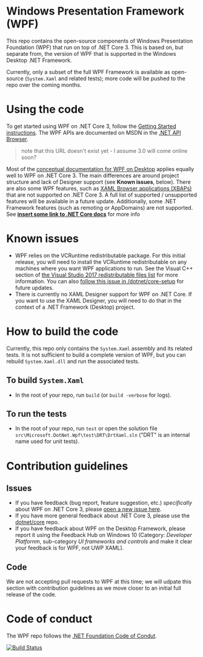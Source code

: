# Windows Presentation Framework (WPF)
This repo contains the open-source components of Windows Presentation Foundation (WPF) that run on top of .NET Core 3. This is based on, but separate from, the version of WPF that is supported in the Windows Desktop .NET Framework.

Currently, only a subset of the full WPF Framework is available as open-source (`System.Xaml` and related tests); more code will be pushed to the repo over the coming months. 

# Using the code
To get started using WPF on .NET Core 3, follow the [Getting Started instructions](https://github.com/dotnet/samples/tree/master/wpf). The WPF APIs are documented on MSDN in the [.NET API Browser](https://docs.microsoft.com/en-us/dotnet/api/?view=netstandard-2.0).

> note that this URL doesn't exist yet - I assume 3.0 will come online soon?

Most of the [conceptual documentation for WPF on Desktop](https://docs.microsoft.com/en-us/visualstudio/designers/getting-started-with-wpf?view=vs-2017) applies equally well to WPF on .NET Core 3. The main differences are around project structure and lack of Designer support (see **Known issues**, below). There are also some WPF features, such as [XAML Browser applications (XBAPs)](https://docs.microsoft.com/en-us/dotnet/framework/wpf/app-development/wpf-xaml-browser-applications-overview) that are not supported on .NET Core 3. A full list of supported / unsupported features will be available in a future update. Additionally, some .NET Framework features (such as remoting or AppDomains) are not supported. See [**insert some link to .NET Core docs**](http://msdn.microsoft.com) for more info

# Known issues
* WPF relies on the VCRuntime redistributable package. For this initial release, you will need to install the VCRuntime redistributable on any machines where you want WPF applications to run. See the Visual C++ section of [the Visual Studio 2017 redistributable files list](https://docs.microsoft.com/en-us/visualstudio/productinfo/2017-redistribution-vs#VisualStudio) for more information. You can also [follow this issue in /dotnet/core-setup](https://github.com/dotnet/core-sdk/issues/160#issuecomment-440103176) for future updates.
* There is currently no XAML Designer support for WPF on .NET Core. If you want to use the XAML Designer, you will need to do that in the context of a .NET Framework (Desktop) project. 

# How to build the code
Currently, this repo only contains the `System.Xaml` assembly and its related tests. It is not sufficient to build a complete version of WPF, but you can rebuild `System.Xaml.dll` and run the associated tests.

## To build `System.Xaml`

* In the root of your repo, run `build` (or `build -verbose` for logs).

## To run the tests

* In the root of your repo, run `test` or open the solution file `src\Microsoft.DotNet.Wpf\test\DRT\DrtXaml.sln` ("DRT" is an internal name used for unit tests).

# Contribution guidelines
## Issues
* If you have feedback (bug report, feature suggestion, etc.)  *specifically* about WPF on .NET Core 3, please [open a new issue here](https://github.com/dotnet/wpf/issues/). 
* If you have more general feedback about .NET Core 3, please use the [dotnet/core](https://github.com/dotnet/core) repo.
* If you have feedback about WPF on the Desktop Framework, please report it using the Feedback Hub on Windows 10 (Category: *Developer Platfornm*, sub-category *UI frameworks and controls* and make it clear your feedback is for WPF, not UWP XAML).

## Code
We are not accepting pull requests to WPF at this time; we will udpate this section with contribution guidelines as we move closer to an initial full release of the code.

# Code of conduct
The WPF repo follows the [.NET Foundation Code of Condut](http://www.dotnetfoundation.org/code-of-conduct).

[![Build Status](https://dnceng.visualstudio.com/internal/_apis/build/status/dotnet.wpf)](https://dnceng.visualstudio.com/internal/_build/latest?definitionId=234)
